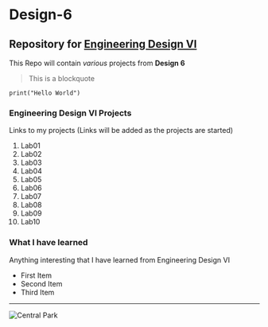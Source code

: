 # Design-6
## Repository for [Engineering Design VI](https://sites.google.com/view/ece322)
This Repo will contain *various* projects from **Design 6**
> This is a blockquote

`print("Hello World")`
### Engineering Design VI Projects
Links to my projects (Links will be added as the projects are started)
1. Lab01
2. Lab02
3. Lab03
4. Lab04
5. Lab05
6. Lab06
7. Lab07
8. Lab08
9. Lab09
10. Lab10

### What I have learned
Anything interesting that I have learned from Engineering Design VI
- First Item
- Second Item
- Third Item

---

![Central Park](https://github.com/kamiltomaszk/Design-6/assets/95594092/d2710f85-8b9d-4e10-b9d0-c9d808efd124)
